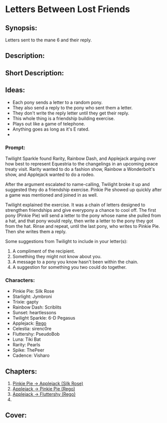# Letters Between Lost Friends

## Synopsis:
Letters sent to the mane 6 and their reply.

## Description:


## Short Description:


## Ideas:
- Each pony sends a letter to a random pony.
- They also send a reply to the pony who sent them a letter.
- They don't write the reply letter until they get their reply.
- This whole thing is a friendship building exercise.
- Plays out like a game of telephone.
- Anything goes as long as it's E rated.
- 

### Prompt:
Twilight Sparkle found Rarity, Rainbow Dash, and Applejack arguing over how best to represent Equestria to the changelings in an upcoming peace treaty visit. Rarity wanted to do a fashion show, Rainbow a Wonderbolt's show, and Applejack wanted to do a rodeo.

After the argument escalated to name-calling, Twilight broke it up and suggested they do a friendship exercise. Pinkie Pie showed up quickly after a game was mentioned and joined in as well.

Twilight explained the exercise. It was a chain of letters designed to strengthen friendships and give everypony a chance to cool off. The first pony (Pinkie Pie) will send a letter to the pony whose name she pulled from a hat, and that pony would reply, then write a letter to the pony they got from the hat. Rinse and repeat, until the last pony, who writes to Pinkie Pie. Then she writes them a reply.

Some suggestions from Twilight to include in your letter(s):
1. A compliment of the recipient.
2. Something they might not know about you.
3. A message to a pony you know hasn't been within the chain.
4. A suggestion for something you two could do together.

### Characters:
- Pinkie Pie: Silk Rose
- Starlight: Jymbroni
- Trixie: gapty
- Rainbow Dash: Scriblits
- Sunset: heartlessons
- Twilight Sparkle: 6-D Pegasus
- Applejack: [Rego](https://www.fimfiction.net/user/180061/Rego)
- Celestia: sirenc0re
- Fluttershy: PseudoBob
- Luna: Tiki Bat
- Rarity: Pearls
- Spike: ThePeer
- Cadence: Visharo

## Chapters:
1. [Pinkie Pie → Applejack (Silk Rose)](01-pinkie-pie.md)
2. [Applejack → Pinkie Pie (Rego)](./02-applejack.md)
3. [Applejack → Fluttershy (Rego)](./03-applejack.md)
4. 

## Cover:

